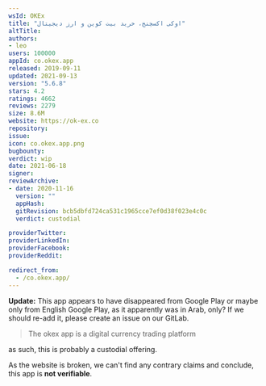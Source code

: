 ```yaml
---
wsId: OKEx
title: "اوکی اکسچنج، خرید بیت کوین و ارز دیجیتال"
altTitle: 
authors:
- leo
users: 100000
appId: co.okex.app
released: 2019-09-11
updated: 2021-09-13
version: "5.6.8"
stars: 4.2
ratings: 4662
reviews: 2279
size: 8.6M
website: https://ok-ex.co
repository: 
issue: 
icon: co.okex.app.png
bugbounty: 
verdict: wip
date: 2021-06-18
signer: 
reviewArchive:
- date: 2020-11-16
  version: ""
  appHash: 
  gitRevision: bcb5dbfd724ca531c1965cce7ef0d38f023e4c0c
  verdict: custodial

providerTwitter: 
providerLinkedIn: 
providerFacebook: 
providerReddit: 

redirect_from:
  - /co.okex.app/
---
```



**Update:** This app appears to have disappeared from Google Play or maybe only
from English Google Play, as it apparently was in Arab, only? If we should
re-add it, please create an issue on our GitLab.

> The okex app is a digital currency trading platform

as such, this is probably a custodial offering.

As the website is broken, we can't find any contrary claims and conclude, this
app is **not verifiable**.
